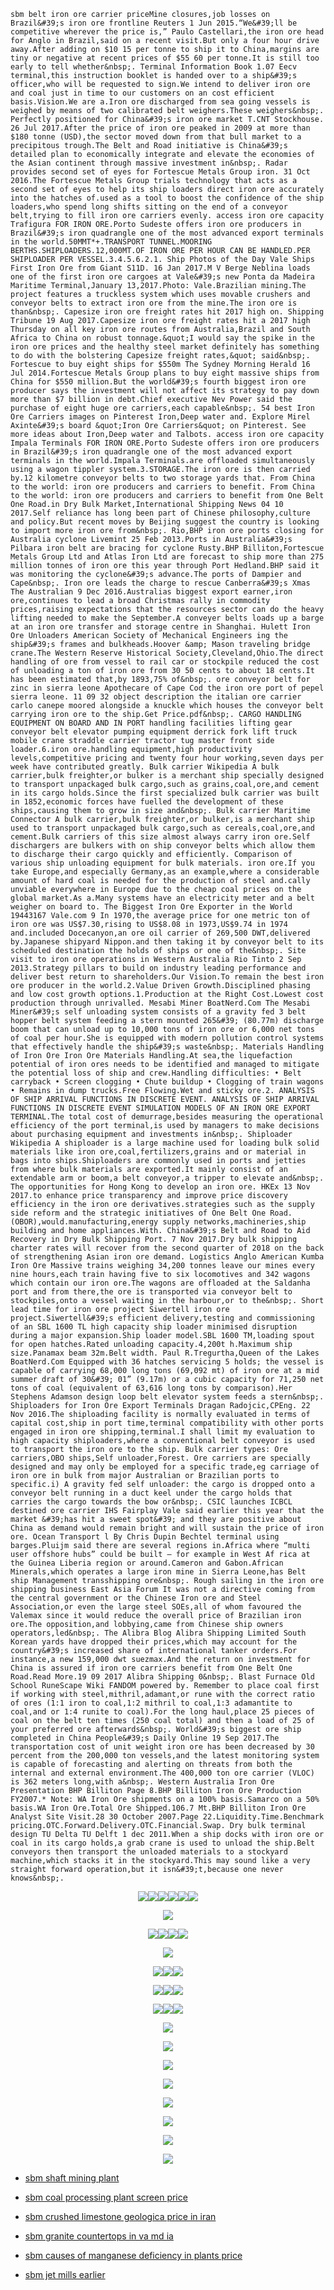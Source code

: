 
```
sbm belt iron ore carrier priceMine closures,job losses on Brazil&#39;s iron ore frontline Reuters 1 Jun 2015.“We&#39;ll be competitive wherever the price is,” Paulo Castellari,the iron ore head for Anglo in Brazil,said on a recent visit.But only a four hour drive away.After adding on $10 15 per tonne to ship it to China,margins are tiny or negative at recent prices of $55 60 per tonne.It is still too early to tell whether&nbsp;. Terminal Information Book 1.07 Eecv terminal,this instruction booklet is handed over to a ship&#39;s officer,who will be requested to sign.We intend to deliver iron ore and coal just in time to our customers on an cost efficient basis.Vision.We are a.Iron ore discharged from sea going vessels is weighed by means of two calibrated belt weighers.These weighers&nbsp;. Perfectly positioned for China&#39;s iron ore market T.CNT Stockhouse. 26 Jul 2017.After the price of iron ore peaked in 2009 at more than $180 tonne (USD),the sector moved down from that bull market to a precipitous trough.The Belt and Road initiative is China&#39;s detailed plan to economically integrate and elevate the economies of the Asian continent through massive investment in&nbsp;. Radar provides second set of eyes for Fortescue Metals Group iron. 31 Oct 2016.The Fortescue Metals Group trials technology that acts as a second set of eyes to help its ship loaders direct iron ore accurately into the hatches of.used as a tool to boost the confidence of the ship loaders,who spend long shifts sitting on the end of a conveyor belt,trying to fill iron ore carriers evenly. access iron ore capacity Trafigura FOR IRON ORE.Porto Sudeste offers iron ore producers in Brazil&#39;s iron quadrangle one of the most advanced export terminals in the world.50MMT*+.TRANSPORT TUNNEL.MOORING BERTHS.SHIPLOADERS.12,000MT.OF IRON ORE PER HOUR CAN BE HANDLED.PER SHIPLOADER PER VESSEL.3.4.5.6.2.1. Ship Photos of the Day Vale Ships First Iron Ore from Giant S11D. 16 Jan 2017.M V Berge Neblina loads one of the first iron ore cargoes at Vale&#39;s new Ponta da Madeira Maritime Terminal,January 13,2017.Photo: Vale.Brazilian mining.The project features a truckless system which uses movable crushers and conveyor belts to extract iron ore from the mine.The iron ore is than&nbsp;. Capesize iron ore freight rates hit 2017 high on. Shipping Tribune 19 Aug 2017.Capesize iron ore freight rates hit a 2017 high Thursday on all key iron ore routes from Australia,Brazil and South Africa to China on robust tonnage.&quot;I would say the spike in the iron ore prices and the healthy steel market definitely has something to do with the bolstering Capesize freight rates,&quot; said&nbsp;. Fortescue to buy eight ships for $550m The Sydney Morning Herald 16 Jul 2014.Fortescue Metals Group plans to buy eight massive ships from China for $550 million.But the world&#39;s fourth biggest iron ore producer says the investment will not affect its strategy to pay down more than $7 billion in debt.Chief executive Nev Power said the purchase of eight huge ore carriers,each capable&nbsp;. 54 best Iron Ore Carriers images on Pinterest Iron,Deep water and. Explore Mirel Axinte&#39;s board &quot;Iron Ore Carriers&quot; on Pinterest. See more ideas about Iron,Deep water and Talbots. access iron ore capacity Impala Terminals FOR IRON ORE.Porto Sudeste offers iron ore producers in Brazil&#39;s iron quadrangle one of the most advanced export terminals in the world.Impala Terminals.are offloaded simultaneously using a wagon tippler system.3.STORAGE.The iron ore is then carried by.12 kilometre conveyor belts to two storage yards that. From China to the world: iron ore producers and carriers to benefit. From China to the world: iron ore producers and carriers to benefit from One Belt One Road.in Dry Bulk Market,International Shipping News 04 10 2017.Self reliance has long been part of Chinese philosophy,culture and policy.But recent moves by Beijing suggest the country is looking to import more iron ore from&nbsp;. Rio,BHP iron ore ports closing for Australia cyclone Livemint 25 Feb 2013.Ports in Australia&#39;s Pilbara iron belt are bracing for cyclone Rusty.BHP Billiton,Fortescue Metals Group Ltd and Atlas Iron Ltd are forecast to ship more than 275 million tonnes of iron ore this year through Port Hedland.BHP said it was monitoring the cyclone&#39;s advance.The ports of Dampier and Cape&nbsp;. Iron ore leads the charge to rescue Canberra&#39;s Xmas The Australian 9 Dec 2016.Australias biggest export earner,iron ore,continues to lead a broad Christmas rally in commodity prices,raising expectations that the resources sector can do the heavy lifting needed to make the September.A conveyer belts loads up a barge at an iron ore transfer and storage centre in Shanghai. Hulett Iron Ore Unloaders American Society of Mechanical Engineers ing the ship&#39;s frames and bulkheads.Hoover &amp; Mason traveling bridge crane.The Western Reserve Historical Society,Cleveland,Ohio.The direct handling of ore from vessel to rail car or stockpile reduced the cost of unloading a ton of iron ore from 30 50 cents to about 18 cents.It has been estimated that,by 1893,75% of&nbsp;. ore conveyor belt for zinc in sierra leone Apothecare of Cape Cod the iron ore port of pepel sierra leone. 11 09 32 object description the italian ore carrier carlo canepe moored alongside a knuckle which houses the conveyor belt carrying iron ore to the ship.Get Price.pdf&nbsp;. CARGO HANDLING EQUIPMENT ON BOARD AND IN PORT handling facilities lifting gear conveyor belt elevator pumping equipment derrick fork lift truck mobile crane straddle carrier tractor tug master front side loader.6.iron ore.handling equipment,high productivity levels,competitive pricing and twenty four hour working,seven days per week have contributed greatly. Bulk carrier Wikipedia A bulk carrier,bulk freighter,or bulker is a merchant ship specially designed to transport unpackaged bulk cargo,such as grains,coal,ore,and cement in its cargo holds.Since the first specialized bulk carrier was built in 1852,economic forces have fuelled the development of these ships,causing them to grow in size and&nbsp;. Bulk carrier Maritime Connector A bulk carrier,bulk freighter,or bulker,is a merchant ship used to transport unpackaged bulk cargo,such as cereals,coal,ore,and cement.Bulk carriers of this size almost always carry iron ore.Self dischargers are bulkers with on ship conveyor belts which allow them to discharge their cargo quickly and efficiently. Comparison of various ship unloading equipment for bulk materials. iron ore.If you take Europe,and especially Germany,as an example,where a considerable amount of hard coal is needed for the production of steel and.cally unviable everywhere in Europe due to the cheap coal prices on the global market.As a.Many systems have an electricity meter and a belt weigher on board to. The Biggest Iron Ore Exporter in the World 19443167 Vale.com 9 In 1970,the average price for one metric ton of iron ore was US$7.30,rising to US$8.08 in 1973,US$9.74 in 1974 and.included Docecanyon,an ore oil carrier of 269,500 DWT,delivered by.Japanese shipyard Nippon.and then taking it by conveyor belt to its scheduled destination the holds of ships or one of the&nbsp;. Site visit to iron ore operations in Western Australia Rio Tinto 2 Sep 2013.Strategy pillars to build on industry leading performance and deliver best return to shareholders.Our Vision.To remain the best iron ore producer in the world.2.Value Driven Growth.Disciplined phasing and low cost growth options.1.Production at the Right Cost.Lowest cost production through unrivalled. Mesabi Miner BoatNerd.Com The Mesabi Miner&#39;s self unloading system consists of a gravity fed 3 belt hopper belt system feeding a stern mounted 265&#39; (80.77m) discharge boom that can unload up to 10,000 tons of iron ore or 6,000 net tons of coal per hour.She is equipped with modern pollution control systems that effectively handle the ship&#39;s waste&nbsp;. Materials Handling of Iron Ore Iron Ore Materials Handling.At sea,the liquefaction potential of iron ores needs to be identified and managed to mitigate the potential loss of ship and crew.Handling difficulties: • Belt carryback • Screen clogging • Chute buildup • Clogging of train wagons • Remains in dump trucks.Free Flowing.Wet and sticky ore.2. ANALYSIS OF SHIP ARRIVAL FUNCTIONS IN DISCRETE EVENT. ANALYSIS OF SHIP ARRIVAL FUNCTIONS IN DISCRETE EVENT SIMULATION MODELS OF AN IRON ORE EXPORT TERMINAL.The total cost of demurrage,besides measuring the operational efficiency of the port terminal,is used by managers to make decisions about purchasing equipment and investments in&nbsp;. Shiploader Wikipedia A shiploader is a large machine used for loading bulk solid materials like iron ore,coal,fertilizers,grains and or material in bags into ships.Shiploaders are commonly used in ports and jetties from where bulk materials are exported.It mainly consist of an extendable arm or boom,a belt conveyor,a tripper to elevate and&nbsp;. The opportunities for Hong Kong to develop an iron ore. HKEx 13 Nov 2017.to enhance price transparency and improve price discovery efficiency in the iron ore derivatives.strategies such as the supply side reform and the strategic initiatives of One Belt One Road.(OBOR),would.manufacturing,energy supply networks,machineries,ship building and home appliances.With. China&#39;s Belt and Road to Aid Recovery in Dry Bulk Shipping Port. 7 Nov 2017.Dry bulk shipping charter rates will recover from the second quarter of 2018 on the back of strengthening Asian iron ore demand. Logistics Anglo American Kumba Iron Ore Massive trains weighing 34,200 tonnes leave our mines every nine hours,each train having five to six locomotives and 342 wagons which contain our iron ore.The wagons are offloaded at the Saldanha port and from there,the ore is transported via conveyor belt to stockpiles,onto a vessel waiting in the harbour,or to the&nbsp;. Short lead time for iron ore project Siwertell iron ore project.Siwertell&#39;s efficient delivery,testing and commissioning of an SBL 1600 TL high capacity ship loader minimised disruption during a major expansion.Ship loader model.SBL 1600 TM,loading spout for open hatches.Rated unloading capacity.4,200t h.Maximum ship size.Panamax beam 32m.Belt width. Paul R.Tregurtha,Queen of the Lakes BoatNerd.Com Equipped with 36 hatches servicing 5 holds; the vessel is capable of carrying 68,000 long tons (69,092 mt) of iron ore at a mid summer draft of 30&#39; 01” (9.17m) or a cubic capacity for 71,250 net tons of coal (equivalent of 63,616 long tons by comparison).Her Stephens Adamson design loop belt elevator system feeds a stern&nbsp;. Shiploaders for Iron Ore Export Terminals Dragan Radojcic,CPEng. 22 Nov 2016.The shiploading facility is normally evaluated in terms of capital cost,ship in port time,terminal compatibility with other ports engaged in iron ore shipping,terminal.I shall limit my evaluation to high capacity shiploaders,where a conventional belt conveyor is used to transport the iron ore to the ship. Bulk carrier types: Ore carriers,OBO ships,Self unloader,Forest. Ore carriers are specially designed and may only be employed for a specific trade,eg carriage of iron ore in bulk from major Australian or Brazilian ports to specific.i) A gravity fed self unloader: the cargo is dropped onto a conveyor belt running in a duct keel under the cargo holds that carries the cargo towards the bow or&nbsp;. CSIC launches ICBCL destined ore carrier IHS Fairplay Vale said earlier this year that the market &#39;has hit a sweet spot&#39; and they are positive about China as demand would remain bright and will sustain the price of iron ore. Ocean Transport l By Chris Dupin Bechtel terminal using barges.Pluijm said there are several regions in.Africa where “multi user offshore hubs” could be built — for example in West Af rica at the Guinea Liberia region or around.Cameron and Gabon.African Minerals,which operates a large iron mine in Sierra Leone,has Belt ship Management transshipping ore&nbsp;. Rough sailing in the iron ore shipping business East Asia Forum It was not a directive coming from the central government or the Chinese Iron ore and Steel Association,or even the large steel SOEs,all of whom favoured the Valemax since it would reduce the overall price of Brazilian iron ore.The opposition,and lobbying,came from Chinese ship owners operators,led&nbsp;. The Alibra Blog Alibra Shipping Limited South Korean yards have dropped their prices,which may account for the country&#39;s increased share of international tanker orders.For instance,a new 159,000 dwt suezmax.And the return on investment for China is assured if iron ore carriers benefit from One Belt One Road.Read More.19 09 2017 Alibra Shipping 0&nbsp;. Blast Furnace Old School RuneScape Wiki FANDOM powered by. Remember to place coal first if working with steel,mithril,adamant,or rune with the correct ratio of ores (1:1 iron to coal,1:2 mithril to coal,1:3 adamantite to coal,and or 1:4 runite to coal).For the long haul,place 25 pieces of coal on the belt ten times (250 coal total) and then a load of 25 of your preferred ore afterwards&nbsp;. World&#39;s biggest ore ship completed in China People&#39;s Daily Online 19 Sep 2017.The transportation cost of unit weight iron ore has been decreased by 30 percent from the 200,000 ton vessels,and the latest monitoring system is capable of forecasting and alerting on threats from both the internal and external environment.The 400,000 ton ore carrier (VLOC) is 362 meters long,with a&nbsp;. Western Australia Iron Ore Presentation BHP Billiton Page 8.BHP Billiton Iron Ore Production FY2007.* Note: WA Iron Ore shipments on a 100% basis.Samarco on a 50% basis.WA Iron Ore.Total Ore Shipped.106.7 Mt.BHP Billiton Iron Ore Analyst Site Visit.28 30 October 2007.Page 22.Liquidity.Time.Benchmark pricing.OTC.Forward.Delivery.OTC.Financial.Swap. Dry bulk terminal design TU Delta TU Delft 1 dec 2011.When a ship docks with iron ore or coal in its cargo holds,a grab crane is used to unload the ship.Belt conveyors then transport the unloaded materials to a stockyard machine,which stacks it in the stockyard.This may sound like a very straight forward operation,but it isn&#39;t,because one never knows&nbsp;. 
```

<div align="center">
  
<a rel="nofollow" href="https://m.shibang-china.com?f=github&k=sbm+belt+iron+ore+carrier+price"><img src="https://static.shibang-china.com/en/l.png"></a><img src="https://static.shibang-china.com/en/hw.png"><a rel="nofollow" href="https://m.shibang-china.com/product/?f=github&k=sbm+belt+iron+ore+carrier+price"><img src="https://static.shibang-china.com/en/p.png"></a><a rel="nofollow" href="https://m.shibang-china.com/cases/?f=github&k=sbm+belt+iron+ore+carrier+price"><img src="https://static.shibang-china.com/en/c.png"></a><a rel="nofollow" href="https://m.shibang-china.com/news/?f=github&k=sbm+belt+iron+ore+carrier+price"><img src="https://static.shibang-china.com/en/n.png"></a><a rel="nofollow" href="https://m.shibang-china.com?f=github&k=sbm+belt+iron+ore+carrier+price"><img src="https://static.shibang-china.com/en/m.png"></a>

<a rel="nofollow" href="https://m.shibang-china.com/product/?f=github&k=sbm+belt+iron+ore+carrier+price"><img src="https://static.shibang-china.com/en/b.jpg"></a>
  
<a rel="nofollow" href="https://m.shibang-china.com/solution-aggregate.html?f=github&k=sbm+belt+iron+ore+carrier+price"><img src="https://static.shibang-china.com/en/a.jpg"></a><a rel="nofollow" href="https://m.shibang-china.com/solution-mine.html?f=github&k=sbm+belt+iron+ore+carrier+price"><img src="https://static.shibang-china.com/en/m.jpg"></a><a rel="nofollow" href="https://m.shibang-china.com/solution-mill.html?f=github&k=sbm+belt+iron+ore+carrier+price"><img src="https://static.shibang-china.com/en/g.jpg"></a><a rel="nofollow" href="https://m.shibang-china.com/solution-epc.html?f=github&k=sbm+belt+iron+ore+carrier+price"><img src="https://static.shibang-china.com/en/e.jpg"></a>

<a rel="nofollow" href="https://m.shibang-china.com/product/?f=github&k=sbm+belt+iron+ore+carrier+price"><img src="https://static.shibang-china.com/en/a-p.png"></a>

<a rel="nofollow" href="https://m.shibang-china.com/product/crusher/c6x.html?f=github&k=sbm+belt+iron+ore+carrier+price"><img src="https://static.shibang-china.com/en/j.jpg"></a><a rel="nofollow" href="https://m.shibang-china.com/product/crusher/ci5x.html?f=github&k=sbm+belt+iron+ore+carrier+price"><img src="https://static.shibang-china.com/en/i.jpg"></a><a rel="nofollow" href="https://m.shibang-china.com/product/crusher/hst.html?f=github&k=sbm+belt+iron+ore+carrier+price"><img src="https://static.shibang-china.com/en/c.jpg"></a>

<a rel="nofollow" href="https://m.shibang-china.com/product/mill/mtw.html?f=github&k=sbm+belt+iron+ore+carrier+price"><img src="https://static.shibang-china.com/en/mtw.jpg"></a><a rel="nofollow" href="https://m.shibang-china.com/product/mill/scm.html?f=github&k=sbm+belt+iron+ore+carrier+price"><img src="https://static.shibang-china.com/en/scm.jpg"></a><a rel="nofollow" href="https://m.shibang-china.com/product/mill/lm.html?f=github&k=sbm+belt+iron+ore+carrier+price"><img src="https://static.shibang-china.com/en/lm.jpg"></a>

<a rel="nofollow" href="https://m.shibang-china.com/product/sand/vsi6x.html?f=github&k=sbm+belt+iron+ore+carrier+price"><img src="https://static.shibang-china.com/en/6x.jpg"></a><a rel="nofollow" href="https://m.shibang-china.com/product/sand/vu.html?f=github&k=sbm+belt+iron+ore+carrier+price"><img src="https://static.shibang-china.com/en/vu.jpg"></a><a rel="nofollow" href="https://m.shibang-china.com/product/mobile/klun.html?f=github&k=sbm+belt+iron+ore+carrier+price"><img src="https://static.shibang-china.com/en/k.jpg"></a>

<a rel="nofollow" href="https://m.shibang-china.com/cases/?f=github&k=sbm+belt+iron+ore+carrier+price"><img src="https://static.shibang-china.com/en/case.png"></a>

<a rel="nofollow" href="https://m.shibang-china.com/cases/aggregate/202.html?f=github&k=sbm+belt+iron+ore+carrier+price"><img src="https://static.shibang-china.com/en/c-1.jpg"></a>

<a rel="nofollow" href="https://m.shibang-china.com/cases/aggregate/203.html?f=github&k=sbm+belt+iron+ore+carrier+price"><img src="https://static.shibang-china.com/en/c-2.jpg"></a>

<a rel="nofollow" href="https://m.shibang-china.com/cases/mill/123.html?f=github&k=sbm+belt+iron+ore+carrier+price"><img src="https://static.shibang-china.com/en/c-3.jpg"></a>

<a rel="nofollow" href="https://m.shibang-china.com/contact_us.html?f=github&k=sbm+belt+iron+ore+carrier+price"><img src="https://static.shibang-china.com/en/contact.png"></a>

<a rel="nofollow" href="https://swt.shibang-china.com/?f=github&k=sbm+belt+iron+ore+carrier+price"><img src="https://static.shibang-china.com/en/chat.png"></a>

<a rel="nofollow" href="https://whatsapp.shibangsoft.com/WhatsApp.php?f=github&k=sbm+belt+iron+ore+carrier+price"><img src="https://static.shibang-china.com/en/whatsapp.png"></a>

<a rel="nofollow" href="https://m.shibang-china.com/?f=github&k=sbm+belt+iron+ore+carrier+price"><img src="https://static.shibang-china.com/en/website.png"></a>

</div>


* [sbm shaft mining plant](sbm%20shaft%20mining%20plant.md)

* [sbm coal processing plant screen price](sbm%20coal%20processing%20plant%20screen%20price.md)

* [sbm crushed limestone geologica price in iran](sbm%20crushed%20limestone%20geologica%20price%20in%20iran.md)

* [sbm granite countertops in va md ia](sbm%20granite%20countertops%20in%20va%20md%20ia.md)

* [sbm causes of manganese deficiency in plants price](sbm%20causes%20of%20manganese%20deficiency%20in%20plants%20price.md)

* [sbm jet mills earlier](sbm%20jet%20mills%20earlier.md)